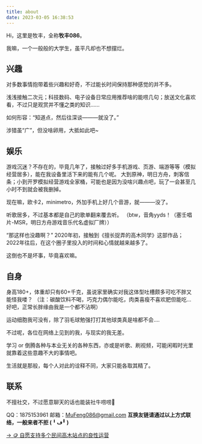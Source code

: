 ```yaml
---
title: about
date: 2023-03-05 16:38:53
---
```

Hi，这里是牧丰，全称**牧丰086**。

我嘛，一个一般般的大学生，虽平凡却也不想摆烂。

## 兴趣

对多数事情抱带着些兴趣和好奇，不过能长时间保持那种感觉的并不多。

浅浅接触二次元；科技数码、电子设备日常应用推荐啥的能唠几句；放送文化喜欢看，不过只是观赏并不懂之类的知识......

如何形容：“知道点，然后往深谈———就没了。”

涉猎虽“广”，但没啥卵用，大抵如此吧~

## 娱乐

游戏沉迷？不存在的，毕竟几年了，接触过好多手机游戏、页游、端游等等（模拟经营居多），能在我设备里活下来的能有几个呢。
大到原神，明日方舟，刺客信条；小到开罗模拟经营游戏全家桶，可能也是因为没啥兴趣点吧，玩了一会甚至几小时不到就会被我删掉。

现在嘛，欧卡2，minimetro，外加手机上好几个音游，就———没了。

听歌居多，不过基本都是自己的歌单翻来覆去听。
（btw，音角yyds！（塞壬唱片-MSR，明日方舟游戏音乐代名虚拟厂牌））

“那这样也没趣啊？”
2020年初，接触到《擅长捉弄的高木同学》这部作品；2022年往后，在这个圈子里投入的时间和心情就越来越多了。

这倒也不是坏事，毕竟喜欢嘛。

## 自身

身高180+，体重却只有60+千克，虽说家里确实对我这体型吐槽颇多可吃不胖又能怪我喽？
（注：碳酸饮料不喝，巧克力偶尔能吃，肉类喜瘦不喜欢肥但能吃...好吧，正常长胖缘由我是一个都不沾啊）

运动细胞我可没有，除了羽毛球勉强打打其他球类真是啥都不会....

不过呢，各位在网络上见到的我，与现实的我无差。

学习 or 倒腾各种与本业无关的各种东西，亦或是听歌、刷视频，可能闲暇时光里就靠着这些意趣不大的事情吧。

生活就是那般，每个人对此的诠释不同，大家只能各取其精了。

## 联系
不擅社交，不过愿意聊天的话也能装社牛唠唠🤣

QQ：1875153961
邮箱：MuFeng086@gmail.com
**互换友链请通过以上方式联络，一般来者不拒 (╹ڡ╹ )**

[→ 🪙 自愿支持多个民间高木站点的良性运营](https://pic.mufeng086.top/images/2023/03/19/QR-code.png)
